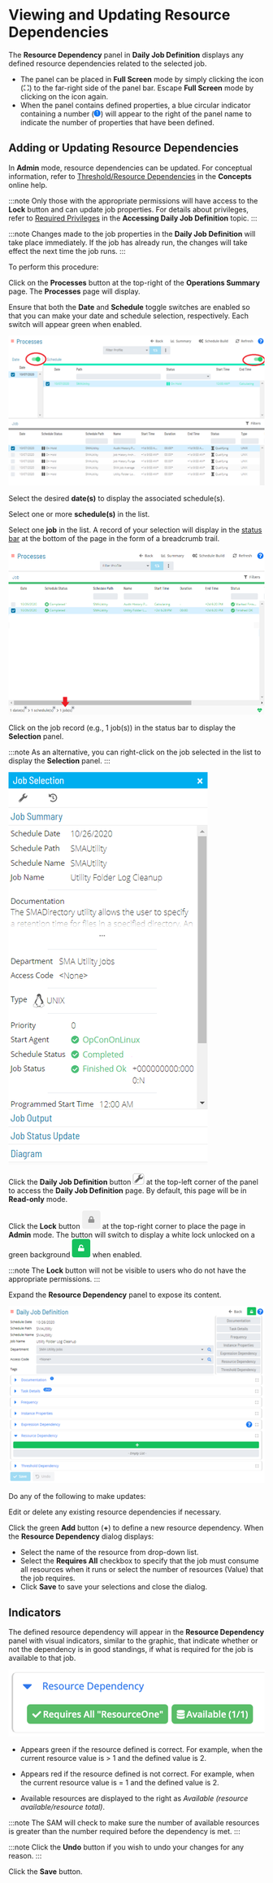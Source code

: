 # Viewing and Updating Resource Dependencies

The **Resource Dependency** panel in **Daily Job Definition** displays
any defined resource dependencies related to the selected job.

- The panel can be placed in **Full Screen** mode by simply clicking
    the icon (![Full Screen Panel Icon     ](../../../Resources/Images/SM/Full-Screen-Mode-Icon.png "Full Screen Panel Icon"))
    to the far-right side of the panel bar. Escape **Full Screen** mode
    by clicking on the icon again.
- When the panel contains defined properties, a blue circular
    indicator containing a number (![Job Properties     Indicator](../../../Resources/Images/SM/Daily-Job-Definition-Properties-Indicator.png "Job Properties Indicator"))
    will appear to the right of the panel name to indicate the number of
    properties that have been defined.

## Adding or Updating Resource Dependencies

In **Admin** mode, resource dependencies can be updated. For conceptual
information, refer to [Threshold/Resource Dependencies](../../../job-components/threshold-resource-dependencies.md)
 in the **Concepts** online help.

:::note
Only those with the appropriate permissions will have access to the **Lock** button and can update job properties. For details about privileges, refer to [Required Privileges](Accessing-Daily-Job-Definition.md#Required) in the **Accessing Daily Job Definition** topic.
:::

:::note
Changes made to the job properties in the **Daily Job Definition** will take place immediately. If the job has already run, the changes will take effect the next time the job runs.
:::

To perform this procedure:

Click on the **Processes** button at the top-right of the **Operations
Summary** page. The **Processes** page will display.

Ensure that both the **Date** and **Schedule** toggle switches are
enabled so that you can make your date and schedule selection,
respectively. Each switch will appear green when enabled.

![Schedule Status Updates Date & Schedule Toggle Switches Enabled](../../../Resources/Images/SM/Schedule-Status-Update_Date&ScheduleToggles.png "Schedule Status Updates Date & Schedule Toggle Switches Enabled")

Select the desired **date(s)** to display the associated schedule(s).

Select one or more **schedule(s)** in the list.

Select one **job** in the list. A record of your selection will display
in the [status bar](SM-UI-Layout.md#Status) at the bottom of the
page in the form of a breadcrumb trail.

![Job Processes](../../../Resources/Images/SM/Job-ProcessesUNIX.png "Job Processes")

Click on the job record (e.g., 1 job(s)) in the status bar to display
the **Selection** panel.

:::note
As an alternative, you can right-click on the job selected in the list to display the **Selection** panel.
:::

![Job Summary Tab in Operations](../../../Resources/Images/SM/Job-Summary-Tab-(UNIX).png "Job Summary Tab in Operations")

Click the **Daily Job Definition** button ![Daily Job Definition Button](../../../Resources/Images/SM/Daily-Job-Definition-Button.png "Daily Job Definition Button")
at the top-left corner of the panel to access the **Daily Job
Definition** page. By default, this page will be in **Read-only** mode.

Click the **Lock** button ![Daily Job Definition Read-only Button](../../../Resources/Images/SM/Daily-Job-Definition-Read-only-Button.png "Daily Job Definition Read-only Button")
at the top-right corner to place the page in **Admin** mode. The button
will switch to display a white lock unlocked on a green background
![Daily Job Definition Admin Switch](../../../Resources/Images/SM/Daily-Job-Definition-Admin-Button.png "Daily Job Definition Admin Switch")
when enabled.

:::note
The **Lock** button will not be visible to users who do not have the appropriate permissions.
:::

Expand the **Resource Dependency** panel to expose its content.

![Daily Job Definition Resource Dependency Panel](../../../Resources/Images/SM/Daily-Job-Definition-Resource-Dependency-Panel.png "Daily Job Definition Resource Dependency Panel")

Do any of the following to make updates:

Edit or delete any existing resource dependencies if necessary.

Click the green **Add** button (**+**) to define a new resource
dependency. When the **Resource Dependency** dialog displays:

- Select the name of the resource from drop-down list.
- Select the **Requires All** checkbox to specify that the job must
    consume all resources when it runs or select the number of resources
    (Value) that the job requires.
- Click **Save** to save your selections and close the dialog.

## Indicators

The defined resource dependency will appear in the **Resource
Dependency** panel with visual indicators, similar to the graphic, that
indicate whether or not the dependency is in good standings, if what is
required for the job is available to that job.

![Resource Dependency Indicator](../../../Resources/Images/SM/Resource-Green-Indicator.png "Resource Depedency Indicator")

- Appears green if the resource defined is correct. For     example, when the current resource value is \> 1 and the defined
    value is 2.

- Appears red if the resource defined is not correct. For     example, when the current resource value is = 1 and the defined
    value is 2.

- Available resources are displayed to the right as *Available
    (resource available/resource total)*.

:::note
The SAM will check to make sure the number of available resources is greater than the number required before the dependency is met.
:::

:::note
Click the **Undo** button if you wish to undo your changes for any reason.
:::

Click the **Save** button.
